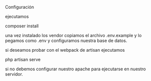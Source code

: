Configuración

ejecutamos

composer install

una vez instalado los vendor copiamos el archivo .env.example y lo pegamos como .env y configuramos nuestra base de datos.

si deseamos probar con el webpack de  artisan ejecutamos

php artisan serve

si no debemos configurar nuestro apache para ejecutarse en nuestro servidor.
